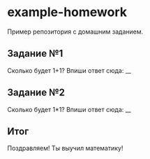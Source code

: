 # example-homework
Пример репозитория с домашним заданием.

## Задание №1
Сколько будет 1+1?
Впиши ответ сюда: __

## Задание №2
Сколько будет 1\*1?
Впиши ответ сюда: __

## Итог
Поздравляем! Ты выучил математику!
